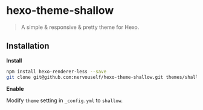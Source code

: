 # hexo-theme-shallow

> A simple & responsive & pretty theme for Hexo.

## Installation

**Install**

```bash
npm install hexo-renderer-less --save
git clone git@github.com:nervouself/hexo-theme-shallow.git themes/shallow
```

**Enable**

Modify `theme` setting in `_config.yml` to `shallow`.
